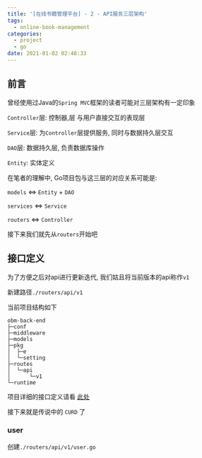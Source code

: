 ```yaml
---
title: '[在线书籍管理平台] - 2 - API服务三层架构'
tags:
  - online-book-management
categories:
  - project
  - go
date: 2021-01-02 02:48:33
---
```


## 前言

曾经使用过Java的`Spring MVC`框架的读者可能对三层架构有一定印象

`Controller`层: 控制器,层 与用户直接交互的表现层

`Service`层: 为`Controller`层提供服务, 同时与数据持久层交互

`DAO`层: 数据持久层, 负责数据库操作

`Entity`: 实体定义

在笔者的理解中, Go项目包与这三层的对应关系可能是:

`models` <=> `Entity` + `DAO`

`services` <=> `Service`

`routers`  <=>  `Controller`

接下来我们就先从`routers`开始吧

## 接口定义

为了方便之后对api进行更新迭代, 我们姑且将当前版本的api称作`v1`

新建路径`./routers/api/v1`

当前项目结构如下

```
obm-back-end
├─conf
├─middleware
├─models
├─pkg
│  ├─e
│  └─setting
├─routes
│  └─api
│      └─v1
└─runtime
```

项目详细的接口定义请看 [此处]()

接下来就是传说中的 `CURD` 了

### user

创建`./routers/api/v1/user.go`

```

```

